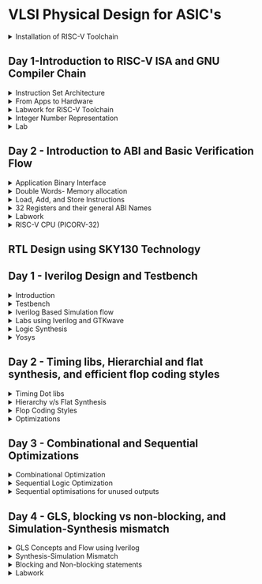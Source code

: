 # VLSI Physical Design for ASIC's
<details>
<summary>Installation of RISC-V Toolchain</summary>

https://github.com/kunalg123/riscv_workshop_collaterals/blob/master/run.sh

- Execute the commands in run.sh
- See that the gcc version on your system is of version 12
If not an error of this kind be found:
![image](https://github.com/ani171/pes_asic_class/assets/97838595/32c1802e-9b05-4248-b3b3-f06a9f6188b7)
```
sudo apt upgrade
sudo apt install build-essential
sudo apt -y install gcc-12 g++-12
sudo update-alternatives --install /usr/bin/gcc gcc /usr/bin/gcc-12 12
sudo update-alternatives --install /usr/bin/g++ g++ /usr/bin/g++-12 12
sudo update-alternatives --config gcc
sudo update-alternatives --config g++
gcc --version; g++ --version
```
The above commands will update your gcc to version 12. To check for successful installation run the below command and the output will be shown as depicted below
```
riscv64-unknown-elf-gcc --version
```
![image](https://github.com/ani171/pes_asic_class/assets/97838595/c7b66c97-cca2-4393-983d-ea63087f87e4)
</details>

## Day 1-Introduction  to RISC-V ISA and GNU Compiler Chain

<details>
<summary>Instruction Set Architecture</summary>
Instruction set architecture or computer architecture is an abstract model of the computer that defines how the CPU is controlled by the software. It acts as an interface between languages like C, C++, Java, and the hardware. The type of instructions depends on the type of hardware.
</details>

<details> 
<summary> From Apps to Hardware </summary>
Application software ---> System software ---> Hardware <br>

- System Software converts application software into binary language
- It has three major parts:
	- Operating system
	- Compiler
	- Assembler
- The operating system acts on small functions present in C, C++, Java, or any other language codes and gives it to the Compiler which in turn generates the .exe file which has all the Instructions. The .exe file is fed into the assembler, which generates the Machine Language code through which hardware can be implemented
	
### Type of Instructions
- Pseudo Instructions
- Base Integer Instructions(RV64I)
- Multiply Extension(RV64M)
- Single and Double precision floating point Extension(RV64F and RV64D)

#### Application Binary Interface
These are the keywords through which programmers can access the registers of RISC-V. They are basically the **System functions** associated with the RISC-V registers
</details>

<details> 
<summary>Labwork for RISC-V Toolchain </summary>
	
Write a program to calculate the sum of numbers from 1 to n
```
#include <stdio.h>
int main(){
  int i,sum=0,n=10;
  for(i=1;i<=n;i++){
    sum=sum+i;
  }
printf("Sum of numbers from 1 to %d is %d",n,sum);
}
```
- To execute the above type in the following commands
```
gcc sum.c
./a.out
```
- To display the code present in the .c file
```
cat sum.c
```
- To compile the C language code using RISC-V Compiler
  1. O1 optimization
```
riscv64-unknown-elf-gcc -O1 -mabi=lb64 -march=rv64i -o sum.o sum.c
```
  2. Ofast optimization
```
riscv64-unknown-elf-gcc -Ofast -mabi=lb64 -march=rv64i -o sum.o sum.c
```
![image](https://github.com/ani171/pes_asic_class/assets/97838595/1435199c-922a-48e0-9bb8-3e160ff67580)
If there is an error found as above, use the following commands and then re-run the compilation command
```
vim ~/.bashrc
export PATH=~/riscv_toolchain/riscv64-unknown-elf-gcc-8.3.0-2019.08.0-x86_64-linux-ubuntu14/bin:$PATH
export PATH=~/riscv_toolchain/riscv64-unknown-elf-gcc-8.3.0-2019.08.0-x86_64-linux-ubuntu14/riscv64-unknown-elf/bin:$PATH
```
- To view the assembly-level code for the C program, which is compiled using RISC-V
```
riscv64-unknown-elf-objdump -d sum.o
riscv64-unknown-elf-objdump -d sum.o | less
```
- Output using O1 Optimization
![image](https://github.com/ani171/pes_asic_class/assets/97838595/2af6308f-5950-4241-bb34-4c366e2148b2)
- Output using Ofast optimization
![image](https://github.com/ani171/pes_asic_class/assets/97838595/a3a17aff-e47a-4db7-ad7a-350895097c8f)

#### Spike stimulation and debugging
```
spike pk sum.o
spike -d pk sum.o
```
The above command is used for debugging
![image](https://github.com/ani171/pes_asic_class/assets/97838595/2750abef-9d28-4641-bab4-f8c1c0d43309)
- Click on ENTER to show the first line and ENTER to show successive lines
- Click on q to quit the debug process
</details>

<details>
<summary>Integer Number Representation</summary>
- Unsigned numbers: are just like integers but they don't have a + or - sign associated with them.<br>
  Range: [0, (2^n)-1 ]<br>
- Signed numbers: These are a set of both positive and negative numbers
  Range : [0, 2^(n-1)-1] to [-1 to 2^(n-1)] <br>
  To represent negative numbers in binary 2's complement methodology is used.
</details>
<details>
	
<summary>Lab</summary>

- Write a C program that shows the maximum and minimum values of "n" bit unsigned numbers
  Considering n=64 here
```
#include <stdio.h>
#include <math.h>
int main(){
  int n=64;
	unsigned long long int max = (unsigned long long int) (pow(2,n) -1);
	unsigned long long int min = (unsigned long long int) (pow(2,n) *(-1));
	printf("Minimum value is %llu\n",min);
	printf("Maximum value is %llu\n",max);
	return 0;
}
```
![image](https://github.com/ani171/pes_asic_class/assets/97838595/c627c451-4da5-4039-aec1-d9cfb5ac89d3)

- Write a C program that shows the maximum and minimum values of "n" bit signed numbers
```
#include <stdio.h>
#include <math.h>

int main(){
	int n=64;
	long long int max = (long long int) (pow(2,n-1) -1);
	long long int min = (long long int) (pow(2,n-1) *(-1));
	printf("Minimum value is %lld\n",min);
	printf("Max value is %lld\n",max);
	return 0;
}
```
![image](https://github.com/ani171/pes_asic_class/assets/97838595/7fad8130-2427-4101-93ed-4d95eba6a14b)
</details>

## Day 2 - Introduction to ABI and Basic Verification Flow

<details>
<summary>Application Binary Interface</summary>
- An Application Binary Interface is the interface between two binary program module programs allowing them to work together. It defines the interface between two software components or systems that are written in different programming languages, compiled by different compilers, or running on different hardware architectures.<br>
- ABI defines how your code is stored inside the library file so that any program using your library can locate the desired function and execute it.
</details>
<details>

<summary>Double Words- Memory allocation</summary>
Architecture can also be divided into two types based on the process of loading memory. Memory can be loaded in two ways <br>
1. Little Endian: Here, the least significant byte is at the lowest memory address, and the most significant byte is at the highest memory address.<br>
2. Big Endian: Here, the most significant byte is at the lowest memory address, and the least significant byte is at the highest memory address.

![image](https://github.com/ani171/pes_asic_class/assets/97838595/2745c597-e8d1-4ff9-8a52-a7001e178130)
</details>
<details>
<summary>Load, Add, and Store Instructions</summary>

- Load Instruction
Considering the instruction ```ld x8,16(x23)```
![image](https://github.com/ani171/pes_asic_class/assets/97838595/775631b4-8e05-4194-ad01-27c17ee5ccda)

  - Here ld represents the loading of double-word
  - x8 is the destination register
  - x23 is the source register which has the base address
  - 16 is the offset which is added to the base address
  - The base address and the offset are added to generate the Physical Address
  - The content of the physical address is accessed and now loaded to the destination register i.e. x8 in here

- Add Instruction
![image](https://github.com/ani171/pes_asic_class/assets/97838595/afc0bd1f-49a2-4d6b-8b4a-77f1770cf20a)
Instruction: ``` add x8,x24,x8```
  - Here add represents a normal adding arithmetic operation
  - x8 is the destination register
  - x24 is the source register 1
  - x8 is the source register 2
</details>
<details>
	
<summary>32 Registers and their general ABI Names</summary>

Through the ABI names, we reserve some of these registers for certain purposes
![image](https://github.com/ani171/pes_asic_class/assets/97838595/3c47998d-33da-4a49-badd-6f3d99dafb29)
</details>
<details>
<summary>Labwork</summary>

Using ABI Function calls (re-writing C program using ASM language)
C program- .c file
```
#include <stdio.h>

extern int load(int x, int y);

int main()
{
  int result = 0;
  int count = 9;
  result = load(0x0, count+1);
  printf("Sum of numbers from 1 to 9 is %d\n", result);
}
```
Assembly file - .s file
```
.section .text
.global load
.type load, @function

load:

add a4, a0, zero
add a2, a0, a1
add a3, a0, zero

loop:

add a4, a3, a4
addi a3, a3, 1
blt a3, a2, loop
add a0, a4, zero
ret
```
Compile the above using
```
riscv64-unknown-elf-gcc -Ofat -mabi=lp64 -march=rv64i -o custom1to9.o custom1to9.c load.S
```
![image](https://github.com/ani171/pes_asic_class/assets/97838595/f2edf713-44dd-49fc-92c8-868112046471)
To get the assembly-level code

```
riscv64-unknown-elf-objdump -d custom1to9.o |less
```
![image](https://github.com/ani171/pes_asic_class/assets/97838595/a3b0636e-e4be-47e1-862b-ee46dffbd770)
</details>
<details>
<summary>RISC-V CPU (PICORV-32)</summary>
	
PicoRV-32 is a size-optimized RISC-V CPU Core that implements the RISC-V RV32IMC Instruction Set.
![image](https://github.com/ani171/pes_asic_class/assets/97838595/d06a8c6d-7546-4cae-b99b-0e137a259294)
![image](https://github.com/ani171/pes_asic_class/assets/97838595/3f26df7d-57bd-4d96-ae8d-b56f851bce32)
</details>

## RTL Design using SKY130 Technology

## Day 1 - Iverilog Design and Testbench
<details>
<summary>Introduction</summary>
- RTL Design is checked for adherence to the spec by simulating the design
- Simulator (Iverlog in here) is a tool used for checking the design ( set of Verilog codes in here)
- Working of Simulator: The Simulator looks for changes in the input signal and evaluates the output. If the input values are changed, only then they are reflected in the changes in output values
</details>
<details>
<summary>Testbench</summary> 
	
- Testbench is an environment used to verify the correctness or soundness of a design or model.
- TestBench does not have any primary inputs or outputs
![image](https://github.com/ani171/pes_asic_class/assets/97838595/726e3f71-c496-464b-9919-841548fe23de)
</details>
<details>
<summary>Iverilog Based Simulation flow</summary>
	
- vcd file: A Value Change Dump file stores all the information about value changes in the simulator
- GTKwave: It is a software, used as a simulation tool to verify the Verilog design code through a testbench.
 	```
	sudo apt install gtkwave
  	```
![image](https://github.com/ani171/pes_asic_class/assets/97838595/c95028f6-66a5-49a6-a165-3a7bdd3310ba)
</details>
<details>
<summary>Labs using Iverilog and GTKwave</summary>
	
```
mkdir VLSI
cd VLSI
git clone https://github.com/kunalg123/sky130RTLDesignAndSynthesisWorkshop.git
```
![image](https://github.com/ani171/pes_asic_class/assets/97838595/ade39e4f-d2ca-447f-9121-0a3d6d4f4dd1)
- The library files are stored in my_lib
- All the Verilog models of the standard cells are present in verilog_model
![image](https://github.com/ani171/pes_asic_class/assets/97838595/c18d9a86-b938-4f9c-a201-9b7c05d570f4)
- verilog_files has all the source files and testbench files of the required standard cells ( has the design files)
- for every file for example good_mux.v file there is a **tb_**good_mux.v file. We can see a one-to-one mapping between the Verilog Design file and it's testbench file
- Load both the design source file and testbench file into the verilog simulator (iverilog in here) `iverilog good_mux.v tb_good_mux.v`.
- An `a.out` file is created.
![image](https://github.com/ani171/pes_asic_class/assets/97838595/5e2251e6-bb07-4790-aa2c-28ff9905ba71)
- On executing this file `./a.out` an VCD file is dumped out of the simulator
- Loading the file into GTKwave using the command `gtkwave tb_good_mux.vcd`
![image](https://github.com/ani171/pes_asic_class/assets/97838595/227e9d60-e736-40b9-ba23-7ca7f51c0845)<br>
![image](https://github.com/ani171/pes_asic_class/assets/97838595/f77735ab-5559-47e7-b96f-d399c9a861e5)
<br>
- For looking into the file structure `gvim tb_good_mux.v -o good_mux.v`

![image](https://github.com/ani171/pes_asic_class/assets/97838595/b7f938c7-7768-43fb-9aee-45a600758255)

</details>
<details>
<summary>Logic Synthesis</summary>
	
- RTL Design: Behavioural representation of the required specification
-  .lib: Collection of logical modules
-  Synthesizer: Tool used for converting RTL to netlist
-  Netlist: Representation of design in the form of standard cells present in .lib
![image](https://github.com/ani171/pes_asic_class/assets/97838595/2150b1cf-e724-42a7-ac34-4879fcc3c298)
<br>
**Need of different flavors of gates**
- Combinational logic (Propagation Delay) determines the maximum speed of operation of the digital logic circuit
- T_clock > T_pd + T_cq + T_setup
- To achieve maximum clock frequency, for better performance the delays should be as minimum as possible. This would mean that only faster cells are sufficient
- But to ensure that there are no hold delay issues, gates are required to work slowly, creating a contractionary requirement
- Therefore, for better performance fast cells are used  while to avoid hold-time delays slow cells are used.
<br>
**Fast Cells v/s Slow Cells**
- Fast Cells
	- Fast cells use wider transistors to enable higher current carrying capacity. This allows for quicker charging and discharging of capacitive loads, resulting in faster signal transitions.
 	- Wider transistors generally consume more power compared to narrower ones due to the increased current flow and larger gate capacitance.
	- While faster cells offer improved performance, they might have larger silicon area requirements due to the increased number of transistors. Additionally, they might be more susceptible to issues like noise and power consumption.

- Slow Cells
	- Slow cells use narrower transistors to reduce power consumption and minimize power dissipation.
	- Narrower transistors consume less power due to their lower current carrying capacity and reduced gate capacitance.
	- While slower cells consume less power, they might operate at lower clock frequencies and have longer signal propagation delays. This can impact their ability to process data quickly.

- The choice between faster and slower cells depends on the specific requirements of the digital logic circuit's application. Designers often need to strike a balance between performance, power consumption, and area constraints.
</details>
<details>
<summary>Yosys</summary>
	
- Yosys is a framework for Verilog RTL Synthesis.
![image](https://github.com/ani171/pes_asic_class/assets/97838595/09ce7b51-d138-40e2-9716-923632c49efc)
<br>

**Installation of Yosys**
```
git clone https://github.com/YosysHQ/yosys.git
cd yosys
sudo apt install make
sudo apt-get update
sudo apt-get install build-essential clang bison flex  libreadline-dev gawk tcl-dev libffi-dev git  graphviz xdot pkg-config python3 libboost-system-dev libboost-python-dev libboost-filesystem-dev zlib1g-dev
make config-gcc
make
sudo make install
```
- To invoke Yosys
```
cd VLSI/sky130RTLDesignAndSynthesisWorkshop/verilog_files
yosys
```
![image](https://github.com/ani171/pes_asic_class/assets/97838595/0ae756d0-5cd1-46b6-8ce6-ee3ee438f4bb)

- To read the library
`read_liberty -lib ../lib/sky130_fd_sc_hd__tt_025C_1v80.lib`
![image](https://github.com/ani171/pes_asic_class/assets/97838595/8e4c9558-68da-469c-a4cf-d3d8d83ea1b5)

- To read the design file
`read_verilog good_mux.v`
![image](https://github.com/ani171/pes_asic_class/assets/97838595/4def5432-1f87-4411-9955-6b88da86c445)

- For synthesizing the module
`synth -top good_mux`
![image](https://github.com/ani171/pes_asic_class/assets/97838595/253347a1-65f9-4889-8e2d-e5ab7c8aa950)

- For realizing the logic in the verilog file
`abc -liberty ../lib/sky130_fd_sc_hd__tt_025C_1v80.lib`
![image](https://github.com/ani171/pes_asic_class/assets/97838595/3d8047da-02ef-4e02-a837-a7e79a434090)
	- Number of input signals, output signals and internal signals can be known through above

- To get the graphical version of the realized logic `show`
	-The mux is completely realised in the form of sky130 library cells.
![image](https://github.com/ani171/pes_asic_class/assets/97838595/32f85e16-8411-46c0-a3ab-d64b2658931a)

- To write netlist
```
write_verilog good_mux_netlist.v
!gvim good_mux_netlist.v
```
![image](https://github.com/ani171/pes_asic_class/assets/97838595/98495445-304b-4f7f-9d30-598f7f1fa380)
<br>
![image](https://github.com/ani171/pes_asic_class/assets/97838595/87cf80a8-b7e4-4fd7-8e50-16237068ebec)

- To get a simplified version
```
write_verilog -noattr good_mux_netlist.v
!gvim good_mux_netlist.v
```
![image](https://github.com/ani171/pes_asic_class/assets/97838595/8a32b3ef-aa6f-4e2e-a29f-2f3658b909f8)
<br>
![image](https://github.com/ani171/pes_asic_class/assets/97838595/4387c026-5906-4dee-b7bd-51c4bf0c3f44)
</details>

## Day 2 - Timing libs, Hierarchial and flat synthesis, and efficient flop coding styles

<details>
<summary>Timing Dot libs</summary>

- .lib files
	- To view the contents of .lib file
 	`gvim ../lib/sky130_fd_sc_hd__tt_025C_1v80.lib`
![image](https://github.com/ani171/pes_asic_class/assets/97838595/c1f769f2-57e7-45ca-9863-6f028774fe6c)
	- .lib files are used in digital circuit design to provide detailed information about the timing, power, and other characteristics of standard cells. 
	- In the first line i.e. library("sky130_fd_sc_hd__tt_025C_1v80")
 		- Libraries can be slow, fast, or typical. Here `tt` stands for typical. The term typical (abbreviated as "tt") refers to the standard or average performance characteristics of a component or circuit under normal operating conditions.
		- `025C` refers to the temperature at which the library's characteristics are specified.
		- `1v80` is a representation of the supply voltage in volts. This voltage level serves as a reference point for understanding the circuit's behavior and performance under that specific operating voltage.
		- `sc` represents standard cells signifies that the library contains standard cell information and characteristics for use in circuit design.
</details>

<details>
<summary>Hierarchy v/s Flat Synthesis</summary>
	
For synthesizing the module we used the command, `synth -top good_mux`. Now to know what type of synthesis is taking place `mutiple_modules.v` module is used.
![image](https://github.com/ani171/pes_asic_class/assets/97838595/1c920aeb-cb77-415c-ae42-eefa2a3c9b0b)
![image](https://github.com/ani171/pes_asic_class/assets/97838595/39fa3e97-3be6-427d-82e1-7a4da0dee4c9)

- There are two sub-modules
	1. AND Gate
	2. OR Gate
- The module `multiple_modules`, is instantiated sub-module 1 and 2
- As per the module, the gate-level logic would be as below
![image](https://github.com/ani171/pes_asic_class/assets/97838595/55e09864-a78c-40f3-9d73-c0924cfe4901)
- But after synthesis
```
yosys
read_liberty -lib ../lib/sky130_fd_sc_hd__tt_025C_1v80.v
read_verilog mutiple_modules.v
synth -top multiple_modules
abc -liberty ../lib/sky130_fd_sc_hd__tt_025C_1v80.lib
show multiple_modules
```
![image](https://github.com/ani171/pes_asic_class/assets/97838595/f5c349d1-06ad-4e9f-90c4-ca277e2f13f9)
![image](https://github.com/ani171/pes_asic_class/assets/97838595/8807189d-1848-41be-a47c-76bf29e67f8e)
- This above synthesized is of hierarchical form
- To get the netlist
```
write_verilog -noattr multiple_modules_hier.v
!gvim multiple_modules_hier.v
```
![image](https://github.com/ani171/pes_asic_class/assets/97838595/baa7f6be-4981-41a6-885f-3eb27e441929)
- A NAND Implementation is seen, here.
<br>
Stacked PMOS Circuits<br>
- Stacked PMOS NOR requires multiple transistors to be stacked vertically, which leads to a more complex manufacturing process. This complexity can result in lower yields and higher manufacturing costs.<br>
- The stacked PMOS architecture tends to occupy more space compared to other memory cell configurations. This larger cell size translates to a lower storage density<br>
- Due to its larger cell size, stacked PMOS NOR flash has a lower bit density, meaning you can store fewer bits in the same area compared to other architectures like NAND<br>
-  PMOS transistors are constructed using a p-type semiconductor for the channel region, and their carrier mobility tends to be lower than that of NMOS transistors, which use an n-type semiconductor for the channel. Due to the lower carrier mobility of PMOS transistors compared to NMOS transistors, stacked PMOS NOR flash memory cells might experience slower switching speeds, contributing to slower overall memory performance and longer access times.<br>

```
write_verilog -noattr multiple_modules_flat.v
!gvim multiple_modules_flat.v
```

![image](https://github.com/ani171/pes_asic_class/assets/97838595/3f303820-31c7-484c-9725-2d80f1529828)

- Directly the AND and OR Gate are instantiated.<br>

##### Hierarchial Synthesis
In hierarchical synthesis, the design is organized into a hierarchy of modules, with each module representing a functional block or sub-component. Each module is synthesized independently, and then these synthesized modules are connected together to form the complete design.<br>
- Advantages<br>
	- Encourages modular design, making it easier to manage and maintain complex designs.<br>
	- Supports the reuse of modules, as synthesized blocks can be used in multiple designs.<br>
	- Enables concurrent development and optimization of different modules.<br>
	- Can help manage complexity and reduce the size of intermediate files.<br>
- Disadvantages<br>
	- Introduces the challenge of correctly integrating modules and ensuring proper connectivity.<br>
	- Some high-level optimizations might be more challenging due to module-level synthesis.<br>

##### Flat Synthesis
In flat synthesis, the entire design is treated as a single, monolithic unit. This means that the entire design hierarchy, including all sub-modules, is flattened into a single-level representation. All optimizations, logic synthesis, and technology mapping are performed on this single-level design.<br>
- Advantages<br>
	- Simplifies the synthesis process, as the entire design is treated as a single unit.<br>
	- Can lead to high-level optimizations across the entire design.<br>
- Disadvantages<br>
	- Can result in large intermediate files and complex optimization problems.<br>
	- Limited ability to reuse common logic structures across different parts of the design.<br>
 	- Can lead to inefficient use of resources if the design is very large and complex.<br>
<br>
In practice, a combination of both flat and hierarchical synthesis is often used. Hierarchical synthesis is employed for managing the complexity of large designs, and then certain modules might be synthesized flat to achieve specific optimizations.
</details>

<details>
<summary>Flop Coding Styles</summary>

- A flip-flop is a bistable multivibrator circuit element that can store one bit of data. It has two stable states and can be used to represent binary information.
	


#### Glitches
Glitches are unwanted and unpredictable transitions in digital circuits that can occur due to variations in signal propagation delays.
- Reasons for Glitches
1.  Different gates have different propagation delays, and these delays can lead to temporary imbalances in signal timing. If inputs to different gates change at slightly different times, it can result in momentary glitches in the output.
2. Signals may take different path lengths to reach different gates. Longer paths can introduce larger propagation delays, potentially causing timing mismatches and glitches.
3. Race conditions occur when two or more signals arrive at a gate at nearly the same time, and the output of the gate depends on which signal arrives first. This can lead to unpredictable temporary output values before the circuit settles into a stable state.

#### Requirement of flops
- Flip-flops are used in sequential circuits to store data and create a controlled timing mechanism. They can help eliminate glitches that may occur in combinational circuits

#### Asynchronous Reset D flip-flop
- The asynchronous reset feature allows the user to reset the flip-flop's state to a specific value, irrespective of the clock signal
- When the reset input is not active i.e. 0, the flip-flop operates as a standard D flip-flop, capturing the value at the D input on the rising edge of the clock.
- When the reset input is active i.e. 1, the flip-flop's output is forced to 0 regardless of the clock or D input.

`!gvim dff_asyncres.v`
![image](https://github.com/ani171/pes_asic_class/assets/97838595/55764322-f506-49c5-a02e-84db09adda94)

Simulation
```
cd vsd/sky130RTLDesignAndSynthesisWorkshop/verilog_files
iverilog dff_asyncres.v tb_dff_asyncres.v
./a.out
gtkwave tb_dff_asyncres.v
```
![image](https://github.com/ani171/pes_asic_class/assets/97838595/76fd7567-c4a4-4fc1-bc13-e1e98caf3559)

Synthesis
```
cd vsd/sky130RTLDesignAndSynthesisWorkshop/verilog_files
yosys
read_liberty -lib ../lib/sky130_fd_sc_hd__tt_025C_1v80.lib
read_verilog dff_asyncres.v
synth -top dff_asyncres
dfflibmap -liberty ../lib/sky130_fd_sc_hd__tt_025C_1v80.lib
abc -liberty ../lib/sky130_fd_sc_hd__tt_025C_1v80.lib
show dff_asyncres
```
![image](https://github.com/ani171/pes_asic_class/assets/97838595/1a6636d6-39e5-4763-887d-f74b70f36eca)

#### Asynchronous Set D flip-flop
- When the set is high, the output of the flip-flop is forced to 1, irrespective of the clock signal.
- When the set is low, the flip-flop operates as a standard D flip-flop, capturing the value at the D input on the rising edge of the clock
`!gvim dff_async_set.v`
![image](https://github.com/ani171/pes_asic_class/assets/97838595/7cd21b5b-4d4f-49ff-8c6c-c6019d6da147)

Simulation
```
cd vsd/sky130RTLDesignAndSynthesisWorkshop/verilog_files
iverilog dff_asyncres_set.v tb_dff_asyncres_set.v
./a.out
gtkwave tb_dff_asyncres_set.v
```
![image](https://github.com/ani171/pes_asic_class/assets/97838595/2e7a8b13-7845-43cb-b406-2f36d0124356)

Synthesis
```
cd vsd/sky130RTLDesignAndSynthesisWorkshop/verilog_files
yosys
read_liberty -lib ../lib/sky130_fd_sc_hd__tt_025C_1v80.lib
read_verilog dff_asyncres_set.v
synth -top dff_asyncres_set
dfflibmap -liberty ../lib/sky130_fd_sc_hd__tt_025C_1v80.lib
abc -liberty ../lib/sky130_fd_sc_hd__tt_025C_1v80.lib
show dff_asyncres_set
```
![image](https://github.com/ani171/pes_asic_class/assets/97838595/43612641-12a4-4de3-b146-86a7deae4a03)

#### Synchronous Reset D flip-flop
- A synchronous reset D flip-flop is a type of flip-flop that includes a reset input that is synchronized with the clock signal. This means that the reset input will only take effect on a specific clock edge, typically the rising or falling edge of the clock.
- During normal operation, when the reset input is not asserted, the flip-flop operates like a standard D flip-flop
- When the reset input is asserted (active), the flip-flop's output is forced to 0
`!gvim dff_syncres.v`
![image](https://github.com/ani171/pes_asic_class/assets/97838595/1ea4756b-dcdc-46e4-a334-a319bac87e19)

Simulation
```
cd vsd/sky130RTLDesignAndSynthesisWorkshop/verilog_files
iverilog dff_asyncres_set.v tb_dff_syncres.v
./a.out
gtkwave tb_dff_syncres.v
```
![image](https://github.com/ani171/pes_asic_class/assets/97838595/b2f29e47-ea44-4fc4-8dd2-3d19b007d47c)

Synthesis
```
cd vsd/sky130RTLDesignAndSynthesisWorkshop/verilog_files
yosys
read_liberty -lib ../lib/sky130_fd_sc_hd__tt_025C_1v80.lib
read_verilog dff_syncres.v
synth -top dff_syncres
dfflibmap -liberty ../lib/sky130_fd_sc_hd__tt_025C_1v80.lib
abc -liberty ../lib/sky130_fd_sc_hd__tt_025C_1v80.lib
show dff_syncres
```
![image](https://github.com/ani171/pes_asic_class/assets/97838595/a9129e69-7c7c-4377-89fa-ed5e0dbf807d)

</details>

<details>
<summary>Optimizations</summary>
1. 
	
`gvim mult_2.v`
![image](https://github.com/ani171/pes_asic_class/assets/97838595/997d5429-4c1c-40d4-80c9-89b1a16f737d)

```
read_liberty -lib ../lib/sky130_fd_sc_hd__tt_025C_1v80.lib
read_verilog mult_2.v
synth -top mult2
```
![image](https://github.com/ani171/pes_asic_class/assets/97838595/13e49f3a-741a-49ec-aa0d-f923b703a11b)

```
abc -liberty ../lib/sky130_fd_sc_hd__tt_025C_1v80.lib
show 
```
![image](https://github.com/ani171/pes_asic_class/assets/97838595/0a31bf4c-b20a-42de-9d39-1dcac5e2dcbd)

```
write_verilog -noattr mul2_netlist.v
!gvim mul2_netlist.v
```
![image](https://github.com/ani171/pes_asic_class/assets/97838595/003a3205-3f1c-4da2-985f-aa233643f613)

2. 
`gvim mult_8.v`
![image](https://github.com/ani171/pes_asic_class/assets/97838595/c2b05990-dec3-40d4-b9cb-758a4192e052)

```
read_liberty -lib ../lib/sky130_fd_sc_hd__tt_025C_1v80.lib
read_verilog mult_2.v
synth -top mult8
```
![image](https://github.com/ani171/pes_asic_class/assets/97838595/c02573ca-b08a-4c45-a217-464a82b893cd)
```
abc -liberty ../lib/sky130_fd_sc_hd__tt_025C_1v80.lib
show 
```
![image](https://github.com/ani171/pes_asic_class/assets/97838595/0f0964a4-4a7a-4657-aefd-0d22c244bcc3)

</details>


## Day 3 - Combinational and Sequential Optimizations

<details>
<summary>Combinational Optimization</summary>

- Combinational optimization deals with finding the best solution from a finite set of possible solutions.
- It focuses on finding the best possible solution from a finite set of options for problems that involve discrete variables and have no inherent notion of time.
- Two methods of computational optimization are
	1.  Constant Propagation is a method of optimization that involves identifying and replacing variables with their constant values if they can be determined at compile-time. This optimization helps reduce the execution time of programs by avoiding redundant computations and simplifying expressions.
	2.  Boolean logic optimization is a process of simplifying and improving logical expressions in Boolean algebra. It aims to simplify Boolean expressions or logic circuits by reducing the number of terms, literals, and gates required to implement a given logical function.

### opt_check

`!gvim opt_check.v`
![image](https://github.com/ani171/pes_asic_class/assets/97838595/f700bab9-eb63-47e5-b4f4-faaa6906346f)
- Synthesis
```
read_liberty -lib ../lib/sky130_fd_sc_hd__tt_025C_1v80.lib  
read_verilog opt_check.v
synth -top opt_check
opt_clean -purge
abc -liberty ../lib/sky130_fd_sc_hd__tt_025C_1v80.lib
show
```

![image](https://github.com/ani171/pes_asic_class/assets/97838595/27e22aea-f124-4982-bc60-ef63e0a8f82d)
![image](https://github.com/ani171/pes_asic_class/assets/97838595/d715d44f-b4f3-475b-83ce-21337f9a1397)

### opt_check2

`!gvim opt_check2.v`
![image](https://github.com/ani171/pes_asic_class/assets/97838595/dc6f4bfa-ae82-4002-97f2-395400232d8e)
- Synthesis
```
read_liberty -lib ../lib/sky130_fd_sc_hd__tt_025C_1v80.lib  
read_verilog opt_check2.v
synth -top opt_check2
opt_clean -purge
abc -liberty ../lib/sky130_fd_sc_hd__tt_025C_1v80.lib
show
```
![image](https://github.com/ani171/pes_asic_class/assets/97838595/70ff1896-d3dd-492e-bcbf-58b802af1159)
![image](https://github.com/ani171/pes_asic_class/assets/97838595/fbe2296a-4615-4e21-bf8f-937bb86bbc86)

### opt_check3

`!gvim opt_check3.v`
![image](https://github.com/ani171/pes_asic_class/assets/97838595/0a240573-20a6-4b9b-bf9e-27665feaf4b7)
- Synthesis
```
read_liberty -lib ../lib/sky130_fd_sc_hd__tt_025C_1v80.lib  
read_verilog opt_check3.v
synth -top opt_check3
opt_clean -purge
abc -liberty ../lib/sky130_fd_sc_hd__tt_025C_1v80.lib
show
```
![image](https://github.com/ani171/pes_asic_class/assets/97838595/612b6960-ef18-489d-97f8-62ed4a6cc6c2)
![image](https://github.com/ani171/pes_asic_class/assets/97838595/d9340801-1e8b-495c-b5eb-4dbb451305db)

### opt_check4

`!gvim opt_check4.v`
![image](https://github.com/ani171/pes_asic_class/assets/97838595/799e8aab-a202-49b4-884a-840a00914f0b)
- Synthesis
```
read_liberty -lib ../lib/sky130_fd_sc_hd__tt_025C_1v80.lib  
read_verilog opt_check4.v
synth -top opt_check4
opt_clean -purge
abc -liberty ../lib/sky130_fd_sc_hd__tt_025C_1v80.lib
show
```
![image](https://github.com/ani171/pes_asic_class/assets/97838595/b422fd93-93b2-40d1-a4bd-11c55ca67e90)
![image](https://github.com/ani171/pes_asic_class/assets/97838595/5ee0a6a1-0e72-407f-b44d-1707c617edbe)

### multiple_module_opt

`!gvim multiple_module_opt.v`
![image](https://github.com/ani171/pes_asic_class/assets/97838595/f41e17c1-bd50-44ee-88f7-1139d51cd7ae)

- Synthesis
```
read_liberty -lib ../lib/sky130_fd_sc_hd__tt_025C_1v80.lib  
read_verilog multiple_module_opt.v
synth -top multiple_module_opt
flatten
opt_clean -purge
abc -liberty ../lib/sky130_fd_sc_hd__tt_025C_1v80.lib
show
```
![image](https://github.com/ani171/pes_asic_class/assets/97838595/150f827a-cdf3-4d8a-afe0-2c2ce308d2bb)
![image](https://github.com/ani171/pes_asic_class/assets/97838595/c627ce9f-b543-4fa3-9042-d140d08c7555)

</details>

<details>
<summary>Sequential Logic Optimization</summary>

- Sequential logic optimization is the process of enhancing digital circuits that incorporate memory elements and time-dependent behavior, with the aim of improving performance, efficiency, and other key characteristics
-  Sequential logic optimization directly impacts the performance and reliability of digital circuits and systems.
-  Methods of computational optimization are
	1. Sequential constant propagation is a process used in computer programming and software optimization to identify and replace variables with their constant values in a sequential or step-by-step manner. This technique aims to replace variable values with their known constant values at various stages of the logic circuit, optimizing the design for better performance and resource utilization.
	2. State optimization is an optimization technique used in digital design to reduce the number of states in finite state machines (FSMs) while preserving the original functionality.
 	3. Sequential Logic Cloning replicates portions of sequential logic to alleviate bottlenecks and improve circuit throughput.
  	4. Retiming, Adjusts the placement of flip-flops within a circuit to optimize timing, balance critical paths, and enhance overall performance

### dff_const1

`!gvim dff_const1.v`
![image](https://github.com/ani171/pes_asic_class/assets/97838595/901c3efa-77ea-48a4-add0-92e20d955df8)

- Simulation
```
iverilog dff_const1.v tb_dff_const1.v
./a.out
gtkwave tb_dff_const1.vcd
```
![image](https://github.com/ani171/pes_asic_class/assets/97838595/4eb14917-08b9-41f9-b331-5c85d31b0dfb)

- Synthesis
```
read_liberty -lib ../lib/sky130_fd_sc_hd__tt_025C_1v80.lib  
read_verilog dff_const1.v
synth -top dff_const1
dfflibmap -liberty ../lib/sky130_fd_sc_hd__tt_025C_1v80.lib 
abc -liberty ../lib/sky130_fd_sc_hd__tt_025C_1v80.lib
show
```
![image](https://github.com/ani171/pes_asic_class/assets/97838595/9cec763b-d531-44ef-9c0e-545512272a29)
![image](https://github.com/ani171/pes_asic_class/assets/97838595/1094a869-2537-48f1-af69-8151279f39b8)

### dff_const2

`!gvim dff_const2.v`
![image](https://github.com/ani171/pes_asic_class/assets/97838595/1602d765-5a15-4aeb-97c5-7a8e9ca842b0)

- Simulation
```
iverilog dff_const2.v tb_dff_const2.v
./a.out
gtkwave tb_dff_const2.vcd
```
![image](https://github.com/ani171/pes_asic_class/assets/97838595/4a0f4d5a-a06b-4879-8c21-ee245b2d5fdb)

- Synthesis
```
read_liberty -lib ../lib/sky130_fd_sc_hd__tt_025C_1v80.lib  
read_verilog dff_const2.v
synth -top dff_const2
dfflibmap -liberty ../lib/sky130_fd_sc_hd__tt_025C_1v80.lib 
abc -liberty ../lib/sky130_fd_sc_hd__tt_025C_1v80.lib
show
```
![image](https://github.com/ani171/pes_asic_class/assets/97838595/182f42e7-e1b1-4072-893e-7d28c4e41355)
![image](https://github.com/ani171/pes_asic_class/assets/97838595/b888c1b4-2c9f-48af-8c97-b969597dd14f)

### dff_const3

`!gvim dff_const3.v`
![image](https://github.com/ani171/pes_asic_class/assets/97838595/4d2f34cc-706b-42ac-b1d3-ae7490bfb641)

- Simulation
```
iverilog dff_const3.v tb_dff_const3.v
./a.out
gtkwave tb_dff_const3.vcd
```
![image](https://github.com/ani171/pes_asic_class/assets/97838595/dd0dbe97-7288-4b67-963e-337a55b9041a)

- Synthesis
```
read_liberty -lib ../lib/sky130_fd_sc_hd__tt_025C_1v80.lib  
read_verilog dff_const3.v
synth -top dff_const3
dfflibmap -liberty ../lib/sky130_fd_sc_hd__tt_025C_1v80.lib 
abc -liberty ../lib/sky130_fd_sc_hd__tt_025C_1v80.lib
show
```
![image](https://github.com/ani171/pes_asic_class/assets/97838595/2b46c07f-3319-49fd-8c99-67a98162abba)
![image](https://github.com/ani171/pes_asic_class/assets/97838595/47aa4f1e-72bc-46c5-913d-53597af3175b)

### dff_const4

`!gvim dff_const4.v`
![image](https://github.com/ani171/pes_asic_class/assets/97838595/735fb6ba-8637-4fed-a7ad-c69cd6a76482)
- Simulation
```
iverilog dff_const4.v tb_dff_const4.v
./a.out
gtkwave tb_dff_const4.vcd
```
![image](https://github.com/ani171/pes_asic_class/assets/97838595/8b1b9931-2a9b-4327-bfc1-bf53023b7ec6)

- Synthesis
```
read_liberty -lib ../lib/sky130_fd_sc_hd__tt_025C_1v80.lib  
read_verilog dff_const4.v
synth -top dff_const4
dfflibmap -liberty ../lib/sky130_fd_sc_hd__tt_025C_1v80.lib 
abc -liberty ../lib/sky130_fd_sc_hd__tt_025C_1v80.lib
show
```
![image](https://github.com/ani171/pes_asic_class/assets/97838595/f20c77a1-4f3e-4669-896b-37ef73e8dcd6)
![image](https://github.com/ani171/pes_asic_class/assets/97838595/c58babb7-0724-454f-8d9c-32c7089256d8)

### dff_const5

`!gvim dff_const5.v`
![image](https://github.com/ani171/pes_asic_class/assets/97838595/55f69d3c-63a3-4db3-af56-74cb642470a5)

- Simulation
```
iverilog dff_const4.v tb_dff_const4.v
./a.out
gtkwave tb_dff_const4.vcd
```
![image](https://github.com/ani171/pes_asic_class/assets/97838595/1a86a42e-c651-4088-8f60-6801e6a5a1c4)

- Synthesis
```
read_liberty -lib ../lib/sky130_fd_sc_hd__tt_025C_1v80.lib  
read_verilog dff_const5.v
synth -top dff_const5
dfflibmap -liberty ../lib/sky130_fd_sc_hd__tt_025C_1v80.lib 
abc -liberty ../lib/sky130_fd_sc_hd__tt_025C_1v80.lib
show
```
![image](https://github.com/ani171/pes_asic_class/assets/97838595/0ced56bd-43fb-4f79-b6d5-f6d5c637a0f9)
![image](https://github.com/ani171/pes_asic_class/assets/97838595/2b57be12-b491-40de-9cd4-f6116e57d10c)

</details>

<details>
<summary>Sequential optimisations for unused outputs </summary>

### counter_opt

`!gvim counter_opt.v`
![image](https://github.com/ani171/pes_asic_class/assets/97838595/53ac3d58-98c7-4d3a-bfeb-b5e3822f6cdf)

- Synthesis
```
read_liberty -lib ../lib/sky130_fd_sc_hd__tt_025C_1v80.lib  
read_verilog counter_opt.v
synth -top counter_opt
dfflibmap -liberty ../lib/sky130_fd_sc_hd__tt_025C_1v80.lib 
abc -liberty ../lib/sky130_fd_sc_hd__tt_025C_1v80.lib
show
```
![image](https://github.com/ani171/pes_asic_class/assets/97838595/9381d58b-9b76-407f-9f6d-0b3d0381403c)
![image](https://github.com/ani171/pes_asic_class/assets/97838595/d936ced3-7163-4208-91ce-9d1561c32da3)

### counter_opt2

`!gvim counter_opt2.v`
![image](https://github.com/ani171/pes_asic_class/assets/97838595/ca199c11-3f5f-48c6-9eb8-7d481926c84a)

- Synthesis
```
read_liberty -lib ../lib/sky130_fd_sc_hd__tt_025C_1v80.lib  
read_verilog counter_opt2.v
synth -top counter_opt2
dfflibmap -liberty ../lib/sky130_fd_sc_hd__tt_025C_1v80.lib 
abc -liberty ../lib/sky130_fd_sc_hd__tt_025C_1v80.lib
show
```
![image](https://github.com/ani171/pes_asic_class/assets/97838595/f34bf9e5-3f04-472d-b85f-1fdce95657bc)
![image](https://github.com/ani171/pes_asic_class/assets/97838595/e6c0f5fd-f137-4b14-9991-3ae1e62512ce)


</details>

## Day 4 - GLS, blocking vs non-blocking, and Simulation-Synthesis mismatch

<details>
<summary>GLS Concepts and Flow using Iverilog </summary>

### Gate-level Simulation
- Gate-level simulation is a method used in electronics design to test and verify digital circuits at the level of individual logic gates and flip-flops.
- It involves simulating the circuit using the actual logic gates and flip-flops that make up the design, as opposed to higher-level abstractions like RTL (Register Transfer Level) descriptions.
- Gate-level simulation is commonly used in designs where precise timing and functionality are critical.
- It operates at a lower abstraction level than higher-level simulations and is essential for debugging and ensuring circuit correctness.

### GLS using iVerilog

 ![image](https://github.com/ani171/pes_asic_class/assets/97838595/2250328e-ae37-45fb-b66c-01cf19a0d1f5)
1. Write RTL code.
2. Synthesize to generate gate-level netlist.
3. Create a testbench in Verilog.
4. Compile both netlist and testbench.
5. Run the simulation with compiled files. Debug and iterate as needed.
6. Perform timing analysis if necessary.
7. Generate test vectors for manufacturing tests.
</details>
<details>
<summary>Synthesis-Simulation Mismatch</summary>

- Synthesis-simulation mismatch is when there are differences between how a digital circuit behaves in simulation at the RTL level and how it behaves after gate-level synthesis.
- This discrepancy can occur due to various reasons, such as timing issues, optimization conflicts, and differences in modeling between the simulation and synthesis tools.
- To address it, ensure consistent tool versions, check synthesis settings, debug with simulation tools, and follow best practices in RTL coding and design.
- Resolving these mismatches is crucial for reliable hardware implementation.
</details>

<details>
<summary>Blocking and Non-blocking statements</summary>

- Blocking Statements
	- Blocking statements are executed sequentially in the order they appear in the code and have an immediate effect on signal assignments.
	- They are called "blocking" because they block the execution of subsequent statements until they are completed. Blocking statements are typically used within procedural blocks, such as always or initial blocks, to describe sequential behavior.
	- Blocking assignments are typically used to describe combinational logic, where the order of execution doesn't matter, and each assignment depends on the previous one.
```
always @(posedge clk) begin
    // Blocking assignments
    a = b; 
    c = a + 1; 
end
```

- Non-blocking statements
	- Non-blocking statements allow concurrent execution within a procedural block or always block, making them suitable for describing synchronous digital circuits.
	- Non-blocking assignments are typically used to model sequential logic, like flip-flops and registers, where parallel execution is required.
```
reg [2:0] state, next_state;
always @(posedge clk or posedge reset) begin
    if (reset) begin
        state <= 3'b000;
    end else begin
        // Non-blocking assignment to update the next state
        next_state <= state + 1;
    end
end
```

### Caveats With Blocking Statements
- Blocking statements in Verilog are essential for modeling sequential logic and specifying the order of operations within procedural blocks.
	- Race Conditions: When multiple blocking assignments are used within the same always block or initial block, there is a potential for race conditions. Race conditions occur when the final value of a signal depends on the execution order of assignments. To avoid race conditions, use non-blocking assignments or ensure that assignments do not depend on the order of execution.
	- Combinational Loops: Using blocking assignments to create combinational feedback loops (combinational loops with no flip-flops) can lead to undefined behavior and simulation issues.
 	- Debugging Challenges: Debugging code with many blocking assignments can be challenging, especially when trying to track down timing-related issues.
	- Limited for Testbenches: In testbench code, excessive use of blocking statements can lead to simulation race conditions that don't reflect real-world hardware behavior.
	- Order Dependency: The order of blocking statements can affect simulation results, leading to race conditions or unintended behavior.
	- Lack of Parallelism: Blocking statements do not accurately represent the parallel nature of hardware. In hardware, multiple signals can update concurrently, but blocking statements model sequential behavior. As a result, using blocking statements for modeling complex concurrent logic can lead to incorrect simulations.

</details>

<details>
<summary>Labwork</summary>

### ternary_operator_mux

`gvim teranry_operator_mux.v`
![image](https://github.com/ani171/pes_asic_class/assets/97838595/b77b1863-6b5e-4d70-952a-db900c1300c4)

 - Simulation

```
iverilog ternary_operator_mux.v tb_ternary_operator_mux.v
./a.out
gtkwave tb_ternary_operator_mux.vcd
```
![image](https://github.com/ani171/pes_asic_class/assets/97838595/df9f1335-ab60-46c4-a719-050b628641c1)

- Synthesis

```
read_liberty -lib ../lib/sky130_fd_sc_hd__tt_025C_1v80.lib
read_verilog ternary_operator_mux.v
synth -top ternary_operator_mux
abc -liberty ../lib/sky130_fd_sc_hd__tt_025C_1v80.lib
write_verilog -noattr ternary_operator_mux_netlist.v
show
```
![image](https://github.com/ani171/pes_asic_class/assets/97838595/f44c3aa1-f147-42f1-aadd-dc42368384ce)
![image](https://github.com/ani171/pes_asic_class/assets/97838595/298396f2-8b1d-4488-bb3e-b0796936a92c)

- GLS to Gate level simulation
```
iverilog ../my_lib/verilog_model/primitives.v ../my_lib/verilog_model/sky130_fd_sc_hd.v ternary_operator_mux_netlist.v tb_ternary_operator_mux.v
./a.out
gtkwave tb_ternary_operator_mux.vcd
```
![image](https://github.com/ani171/pes_asic_class/assets/97838595/66965062-4438-4be7-9483-16615e08ada3)
![image](https://github.com/ani171/pes_asic_class/assets/97838595/36ac135e-86bb-4fbd-a0ce-7cdcc6a03a27)

### bad_mux.v

`!gvim bad_mux.v`
![image](https://github.com/ani171/pes_asic_class/assets/97838595/8d18f271-68c7-4a76-8e00-624984d4f8a9)

- Simulation

```
iverilog bad_mux.v tb_bad_mux.v
./a.out
gtkwave tb_bad_mux.vcd
```
![image](https://github.com/ani171/pes_asic_class/assets/97838595/264e6fe0-9363-4ac8-8659-c57fe1b4f79e)

- Synthesis

```
read_liberty -lib ../lib/sky130_fd_sc_hd__tt_025C_1v80.lib
read_verilog bad_mux.v
synth -top bad_mux
abc -liberty ../lib/sky130_fd_sc_hd__tt_025C_1v80.lib
write_verilog -noattr bad_mux_netlist.v
show
```
![image](https://github.com/ani171/pes_asic_class/assets/97838595/003a20e2-7043-490a-af6b-43a123824249)
![image](https://github.com/ani171/pes_asic_class/assets/97838595/5eb248e9-15d2-4525-92a3-10b80e4e1f18)

- GLS to Gate level simulation

```
iverilog ../my_lib/verilog_model/primitives.v ../my_lib/verilog_model/sky130_fd_sc_hd.v bad_mux_netlist.v tb_bad_mux.v
./a.out
gtkwave tb_bad_mux.vcd
```
![image](https://github.com/ani171/pes_asic_class/assets/97838595/c9bd7a6e-b98a-4c4a-a61e-03565b119542)

### blocking_caveat.v

`!gvim blocking_caveat.v`
![image](https://github.com/ani171/pes_asic_class/assets/97838595/e1677279-3b4b-48d6-a411-3a3327fb7e70)

- Simulation

```
iverilog blocking_caveat.v tb_blocking_caveat.v
./a.out
gtkwave tb_blocking_caveat.vcd
```
![image](https://github.com/ani171/pes_asic_class/assets/97838595/ec0d1ebb-133e-40c3-9f0f-232602699c02)
![image](https://github.com/ani171/pes_asic_class/assets/97838595/273443eb-b861-4b44-9146-f8ce5d6f6c8a)

- Synthesis

```
read_liberty -lib ../lib/sky130_fd_sc_hd__tt_025C_1v80.lib
read_verilog blocking_caveat.v
synth -top blocking_caveat
abc -liberty ../lib/sky130_fd_sc_hd__tt_025C_1v80.lib
write_verilog -noattr blocking_caveat_netlist.v
show
```
![image](https://github.com/ani171/pes_asic_class/assets/97838595/46a49a56-2fb3-4ec4-a6ad-23200122e6db)

![image](https://github.com/ani171/pes_asic_class/assets/97838595/d5767436-9375-4a3b-9b7e-904a4d3ae9ad)

- GLS to Gate level simulation

```
iverilog ../my_lib/verilog_model/primitives.v ../my_lib/verilog_model/sky130_fd_sc_hd.v blocking_caveat_netlist.v tb_blocking_caveat.v
./a.out
gtkwave tb_blocking_caveat.vcd
```
![image](https://github.com/ani171/pes_asic_class/assets/97838595/ff410d46-1133-4c7b-b422-904360253603)

</details>
